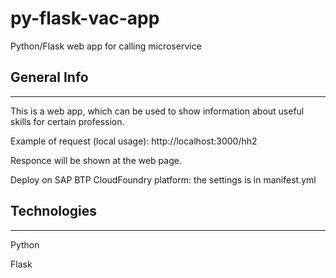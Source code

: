 # py-flask-vac-app
Python/Flask web app for calling microservice

## General Info
***
This is a web app, which can be used to show information
about useful skills for certain profession.

Example of request (local usage):
http://localhost:3000/hh2

Responce will be shown at the web page.

Deploy on SAP BTP CloudFoundry platform: the settings is in manifest.yml
## Technologies
***
Python

Flask
